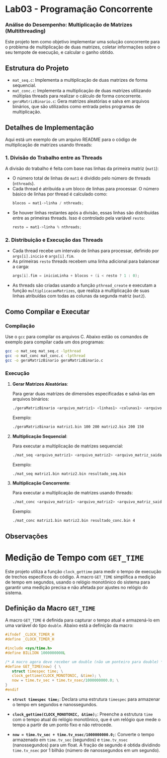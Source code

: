 # Lab03 - Programação Concorrente


### Análise do Desempenho: Multiplicação de Matrizes (Multithreading)

Este projeto tem como objetivo implementar uma solução concorrente para o problema de multiplicação de duas matrizes, coletar informações sobre o seu tempote de execução, e calcular o ganho obtido.


## Estrutura do Projeto

- `mat_seq.c`: Implementa a multiplicação de duas matrizes de forma sequencial.
- `mat_conc.c`: Implementa a multiplicação de duas matrizes utilizando múltiplas threads para realizar o cálculo de forma concorrente.
- `geraMatrizBinario.c`: Gera matrizes aleatórias e salva em arquivos binários, que são utilizados como entrada pelos programas de multiplicação.

## Detalhes de Implementação
Aqui está um exemplo de um arquivo README para o código de multiplicação de matrizes usando threads:

### 1. Divisão do Trabalho entre as Threads

A divisão do trabalho é feita com base nas linhas da primeira matriz (`mat1`):

- O número total de linhas de `mat1` é dividido pelo número de threads (`nthreads`).
- Cada thread é atribuída a um bloco de linhas para processar. O número básico de linhas por thread é calculado como:
  ```c
  blocos = mat1->linha / nthreads;
  ```
- Se houver linhas restantes após a divisão, essas linhas são distribuídas entre as primeiras threads. Isso é controlado pela variável `resto`:
  ```c
  resto = mat1->linha % nthreads;
  ```

### 2. Distribuição e Execução das Threads

- Cada thread recebe um intervalo de linhas para processar, definido por `args[i].inicio` e `args[i].fim`.
- As primeiras `resto` threads recebem uma linha adicional para balancear a carga:
  ```c
  args[i].fim = inicioLinha + blocos + (i < resto ? 1 : 0);
  ```
- As threads são criadas usando a função `pthread_create` e executam a função `multiplicacaoMatrizes`, que realiza a multiplicação de suas linhas atribuídas com todas as colunas da segunda matriz (`mat2`).

## Como Compilar e Executar

### Compilação

Use o `gcc` para compilar os arquivos C. Abaixo estão os comandos de exemplo para compilar cada um dos programas:

```bash
gcc -o mat_seq mat_seq.c -lpthread
gcc -o mat_conc mat_conc.c -lpthread
gcc -o geraMatrizBinario geraMatrizBinario.c
```

### Execução

1. **Gerar Matrizes Aleatórias**:

   Para gerar duas matrizes de dimensões especificadas e salvá-las em arquivos binários:

   ```bash
   ./geraMatrizBinario <arquivo_matriz1> <linhas1> <colunas1> <arquivo_matriz2> <linhas2> <colunas2>
   ```

   Exemplo:

   ```bash
   ./geraMatrizBinario matriz1.bin 100 200 matriz2.bin 200 150
   ```

2. **Multiplicação Sequencial**:

   Para executar a multiplicação de matrizes sequencial:

   ```bash
   ./mat_seq <arquivo_matriz1> <arquivo_matriz2> <arquivo_matriz_saida>
   ```

   Exemplo:

   ```bash
   ./mat_seq matriz1.bin matriz2.bin resultado_seq.bin
   ```

3. **Multiplicação Concorrente**:

   Para executar a multiplicação de matrizes usando threads:

   ```bash
   ./mat_conc <arquivo_matriz1> <arquivo_matriz2> <arquivo_matriz_saida> <numero_de_threads>
   ```

   Exemplo:

   ```bash
   ./mat_conc matriz1.bin matriz2.bin resultado_conc.bin 4
   ```

## Observações

# Medição de Tempo com `GET_TIME`

Este projeto utiliza a função `clock_gettime` para medir o tempo de execução de trechos específicos do código. A macro `GET_TIME` simplifica a medição de tempo em segundos, usando o relógio monotônico do sistema para garantir uma medição precisa e não afetada por ajustes no relógio do sistema.

## Definição da Macro `GET_TIME`

A macro `GET_TIME` é definida para capturar o tempo atual e armazená-lo em uma variável do tipo `double`. Abaixo está a definição da macro:

```c
#ifndef _CLOCK_TIMER_H
#define _CLOCK_TIMER_H

#include <sys/time.h>
#define BILLION 1000000000L

/* A macro agora deve receber um double (não um ponteiro para double) */
#define GET_TIME(now) { \
   struct timespec time; \
   clock_gettime(CLOCK_MONOTONIC, &time); \
   now = time.tv_sec + time.tv_nsec/1000000000.0; \
}
#endif
```

- **`struct timespec time;`**: Declara uma estrutura `timespec` para armazenar o tempo em segundos e nanossegundos.

- **`clock_gettime(CLOCK_MONOTONIC, &time);`**: Preenche a estrutura `time` com o tempo atual do relógio monotônico, que é um relógio que mede o tempo a partir de um ponto fixo e não retrocede.

- **`now = time.tv_sec + time.tv_nsec/1000000000.0;`**: Converte o tempo armazenado em `time.tv_sec` (segundos) e `time.tv_nsec` (nanossegundos) para um float. A fração de segundo é obtida dividindo `time.tv_nsec` por 1 bilhão (número de nanossegundos em um segundo).
